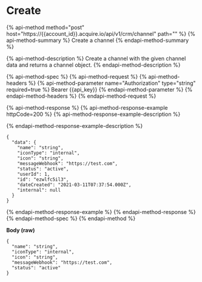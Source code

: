 # Create

{% api-method method="post" host="https://{{account\_id}}.acquire.io/api/v1/crm/channel" path="" %}
{% api-method-summary %}
Create a channel
{% endapi-method-summary %}

{% api-method-description %}
Create a channel with the given channel data and returns a channel object.
{% endapi-method-description %}

{% api-method-spec %}
{% api-method-request %}
{% api-method-headers %}
{% api-method-parameter name="Authorization" type="string" required=true %}
Bearer {{api\_key}}
{% endapi-method-parameter %}
{% endapi-method-headers %}
{% endapi-method-request %}

{% api-method-response %}
{% api-method-response-example httpCode=200 %}
{% api-method-response-example-description %}

{% endapi-method-response-example-description %}

```
{
  "data": {
    "name": "string",
    "iconType": "internal",
    "icon": "string",
    "messageWebhook": "https://test.com",
    "status": "active",
    "userId": 1,
    "id": "ezwlfc5il3",
    "dateCreated": "2021-03-11T07:37:54.000Z",
    "internal": null
  }
}
```
{% endapi-method-response-example %}
{% endapi-method-response %}
{% endapi-method-spec %}
{% endapi-method %}

**Body \(raw\)**

```text
{
  "name": "string",
  "iconType": "internal",
  "icon": "string",
  "messageWebhook": "https://test.com",
  "status": "active"
}
```

